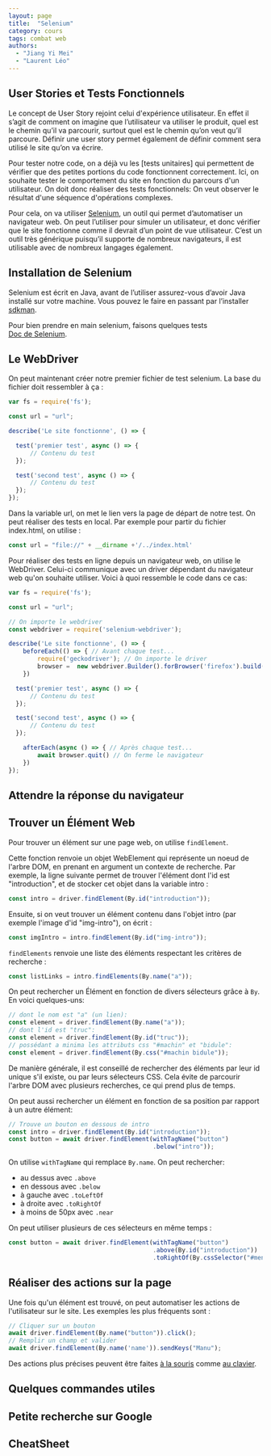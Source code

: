 ```yaml
---
layout: page
title:  "Selenium"
category: cours
tags: combat web
authors: 
  - "Jiang Yi Mei"
  - "Laurent Léo"
---
```


## User Stories et Tests Fonctionnels

Le concept de User Story rejoint celui d'expérience utilisateur.  En effet il s’agit de comment on imagine que l’utilisateur va utiliser le produit, quel est le chemin qu’il va parcourir, surtout quel est le chemin qu’on veut qu’il parcoure. Définir une user story permet également de définir comment sera utilisé le site qu’on va écrire. 

Pour tester notre code, on a déjà vu les [tests unitaires] qui permettent de vérifier que des petites portions du code fonctionnent correctement. 
Ici, on souhaite tester le comportement du site en fonction du parcours d'un utilisateur. 
On doit donc réaliser des tests fonctionnels: On veut observer le résultat d'une séquence d'opérations complexes.

Pour cela, on va utiliser [Selenium](https://www.selenium.dev), un outil qui permet d’automatiser un navigateur web. On peut l’utiliser pour simuler un utilisateur, et donc vérifier que le site fonctionne comme il devrait d’un point de vue utilisateur. 
C’est un outil très générique puisqu’il supporte de nombreux navigateurs, il est utilisable avec de nombreux langages également. 

## Installation de Selenium

Selenium est écrit en Java, avant de l’utiliser assurez-vous d’avoir Java installé sur votre machine. Vous pouvez le faire en passant par l’installer [sdkman](https://sdkman.io).

Pour bien prendre en main selenium, faisons quelques tests\
[Doc de Selenium](https://www.selenium.dev/documentation/en/).

## Le WebDriver

On peut maintenant créer notre premier fichier de test selenium.
La base du fichier doit ressembler à ça :

~~~js
var fs = require('fs');

const url = "url";

describe('Le site fonctionne', () => {

  test('premier test', async () => {
      // Contenu du test
  });

  test('second test', async () => {
      // Contenu du test
  });
});
~~~

Dans la variable url, on met le lien vers la page de départ de notre test.
On peut réaliser des tests en local. Par exemple pour partir du fichier index.html, on utilise :

~~~js
const url = "file://" + __dirname +'/../index.html'
~~~

Pour réaliser des tests en ligne depuis un navigateur web, on utilise le WebDriver.
Celui-ci communique avec un driver dépendant du navigateur web qu'on souhaite utiliser.
Voici à quoi ressemble le code dans ce cas:

~~~js
var fs = require('fs');

const url = "url";

// On importe le webdriver
const webdriver = require('selenium-webdriver');

describe('Le site fonctionne', () => {
    beforeEach(() => { // Avant chaque test...
        require('geckodriver'); // On importe le driver
        browser =  new webdriver.Builder().forBrowser('firefox').build() // On ouvre le navigateur web
    })

  test('premier test', async () => {
      // Contenu du test
  });

  test('second test', async () => {
      // Contenu du test
  });

    afterEach(async () => { // Après chaque test...
        await browser.quit() // On ferme le navigateur
    })
});
~~~



## Attendre la réponse du navigateur




## Trouver un Élément Web

Pour trouver un élément sur une page web, on utilise `findElement`.

Cette fonction renvoie un objet WebElement qui représente un noeud de l'arbre DOM,
en prenant en argument un contexte de recherche.
Par exemple, la ligne suivante permet de trouver l'élément dont l'id est "introduction", 
et de stocker cet objet dans la variable intro :
~~~js
const intro = driver.findElement(By.id("introduction")); 
~~~

Ensuite, si on veut trouver un élément contenu dans l'objet intro (par exemple l'image d'id "img-intro"), on écrit :
~~~js
const imgIntro = intro.findElement(By.id("img-intro")); 
~~~

`findElements` renvoie une liste des éléments respectant les critères de recherche :
~~~js
const listLinks = intro.findElements(By.name("a")); 
~~~

On peut rechercher un Élément en fonction de divers sélecteurs grâce à `By`. En voici quelques-uns:
~~~js
// dont le nom est "a" (un lien):
const element = driver.findElement(By.name("a"));
// dont l'id est "truc":
const element = driver.findElement(By.id("truc"));
// possédant a minima les attributs css "#machin" et "bidule":
const element = driver.findElement(By.css("#machin bidule"));
~~~

De manière générale, il est conseillé de rechercher des éléments par leur id unique s'il existe,
ou par leurs sélecteurs CSS.
Cela évite de parcourir l'arbre DOM avec plusieurs recherches, ce qui prend plus de temps.

On peut aussi rechercher un élément en fonction de sa position par rapport à un autre élément:
~~~js
// Trouve un bouton en dessous de intro
const intro = driver.findElement(By.id("introduction"));
const button = await driver.findElement(withTagName("button")
                                        .below("intro"));
~~~
On utilise `withTagName` qui remplace `By.name`.
On peut rechercher:
- au dessus avec `.above`
- en dessous avec `.below`
- à gauche avec `.toLeftOf`
- à droite avec `.toRightOf`
- à moins de 50px avec `.near`

On peut utiliser plusieurs de ces sélecteurs en même temps :

~~~js
const button = await driver.findElement(withTagName("button")
                                        .above(By.id("introduction"))
                                        .toRightOf(By.cssSelector("#menu")));
~~~

## Réaliser des actions sur la page

Une fois qu'un élément est trouvé, on peut automatiser les actions de l'utilisateur sur le site.
Les exemples les plus fréquents sont : 
~~~js
// Cliquer sur un bouton
await driver.findElement(By.name("button")).click();
// Remplir un champ et valider
await driver.findElement(By.name('name')).sendKeys("Manu");
~~~

Des actions plus précises peuvent être faites 
[à la souris](https://www.selenium.dev/documentation/fr/support_packages/mouse_and_keyboard_actions_in_detail/) 
comme [au clavier](https://www.selenium.dev/documentation/fr/webdriver/keyboard/).

## Quelques commandes utiles



## Petite recherche sur Google



## CheatSheet


